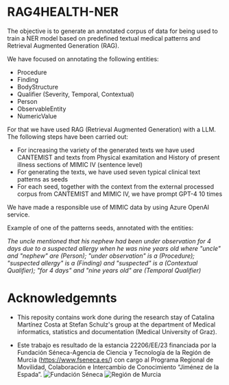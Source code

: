 # RAG4HEALTH-NER
The objective is to generate an annotated corpus of data for being used to train a NER model based on predefined textual medical patterns and Retrieval Augmented Generation (RAG).

We have focused on annotating the following entities:
- Procedure
- Finding
- BodyStructure
- Qualifier (Severity, Temporal, Contextual)
- Person
- ObservableEntity
- NumericValue


For that we have used RAG (Retrieval Augmented Generation) with a LLM. The following steps have been carried out:
- For increasing the variety of the generated texts we have used CANTEMIST and texts from Physical examitation and History of present illness sections of MIMIC IV (sentence level)
- For generating the texts, we have used seven typical clinical text patterns as seeds
- For each seed, together with the context from the external processed corpus from CANTEMIST and MIMIC IV, we have prompt GPT-4 10 times

We have made a responsible use of MIMIC data by using Azure OpenAI service.

Example of one of the patterns seeds, annotated with the entities:

_The uncle mentioned that his nephew had been under observation for 4 days due to a suspected allergy when he was nine years old where "uncle" and "nephew" are (Person); "under observation" is a (Procedure); "suspected allergy" is a (Finding) and  "suspected" is a (Contextual Qualifier); "for 4 days" and "nine years old" are (Temporal Qualifier)_
  

# Acknowledgemnts
- This reposity contains work done during the research stay of Catalina Martínez Costa at Stefan Schulz's group at the department of Medical informatics, statistics and documentation (Medical University of Graz).

- Este trabajo es resultado de la estancia 22206/EE/23 financiada por la Fundación Séneca-Agencia de Ciencia y Tecnología de la Región de Murcia (https://www.fseneca.es/) con cargo al Programa Regional de Movilidad, Colaboración e Intercambio de Conocimiento “Jiménez de la Espada”.
![Fundación Séneca](https://www.fseneca.es/web/sites/all/themes/fuse17/img/fseneca-color.svg)
![Región de Murcia](https://www.carm.es/web/imagen?ALIAS=IMGR4&IDIMAGEN=9074)
